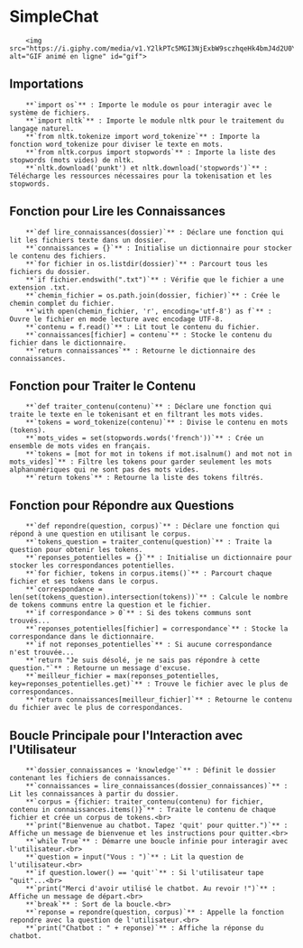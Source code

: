 # SimpleChat
        <img src="https://i.giphy.com/media/v1.Y2lkPTc5MGI3NjExbW9sczhqeHk4bmJ4d2U0YTgxYWprcnRra3pxZzh1MWt3aTFmbzMwMiZlcD12MV9pbnRlcm5hbF9naWZfYnlfaWQmY3Q9Zw/20NLMBm0BkUOwNljwv/giphy.gif" alt="GIF animé en ligne" id="gif">

## Importations
        **`import os`** : Importe le module os pour interagir avec le système de fichiers.
        **`import nltk`** : Importe le module nltk pour le traitement du langage naturel.
        **`from nltk.tokenize import word_tokenize`** : Importe la fonction word_tokenize pour diviser le texte en mots.
        **`from nltk.corpus import stopwords`** : Importe la liste des stopwords (mots vides) de nltk.
        **`nltk.download('punkt') et nltk.download('stopwords')`** : Télécharge les ressources nécessaires pour la tokenisation et les stopwords.

## Fonction pour Lire les Connaissances
        **`def lire_connaissances(dossier)`** : Déclare une fonction qui lit les fichiers texte dans un dossier.
        **`connaissances = {}`** : Initialise un dictionnaire pour stocker le contenu des fichiers.
        **`for fichier in os.listdir(dossier)`** : Parcourt tous les fichiers du dossier.
        **`if fichier.endswith(".txt")`** : Vérifie que le fichier a une extension .txt.
        **`chemin_fichier = os.path.join(dossier, fichier)`** : Crée le chemin complet du fichier.
        **`with open(chemin_fichier, 'r', encoding='utf-8') as f`** : Ouvre le fichier en mode lecture avec encodage UTF-8.
        **`contenu = f.read()`** : Lit tout le contenu du fichier.
        **`connaissances[fichier] = contenu`** : Stocke le contenu du fichier dans le dictionnaire.
        **`return connaissances`** : Retourne le dictionnaire des connaissances.

## Fonction pour Traiter le Contenu
        **`def traiter_contenu(contenu)`** : Déclare une fonction qui traite le texte en le tokenisant et en filtrant les mots vides.
        **`tokens = word_tokenize(contenu)`** : Divise le contenu en mots (tokens).
        **`mots_vides = set(stopwords.words('french'))`** : Crée un ensemble de mots vides en français.
        **`tokens = [mot for mot in tokens if mot.isalnum() and mot not in mots_vides]`** : Filtre les tokens pour garder seulement les mots alphanumériques qui ne sont pas des mots vides.
        **`return tokens`** : Retourne la liste des tokens filtrés.

## Fonction pour Répondre aux Questions
        **`def repondre(question, corpus)`** : Déclare une fonction qui répond à une question en utilisant le corpus.
        **`tokens_question = traiter_contenu(question)`** : Traite la question pour obtenir les tokens.
        **`reponses_potentielles = {}`** : Initialise un dictionnaire pour stocker les correspondances potentielles.
        **`for fichier, tokens in corpus.items()`** : Parcourt chaque fichier et ses tokens dans le corpus.
        **`correspondance = len(set(tokens_question).intersection(tokens))`** : Calcule le nombre de tokens communs entre la question et le fichier.
        **`if correspondance > 0`** : Si des tokens communs sont trouvés...
        **`reponses_potentielles[fichier] = correspondance`** : Stocke la correspondance dans le dictionnaire.
        **`if not reponses_potentielles`** : Si aucune correspondance n'est trouvée...
        **`return "Je suis désolé, je ne sais pas répondre à cette question."`** : Retourne un message d'excuse.
        **`meilleur_fichier = max(reponses_potentielles, key=reponses_potentielles.get)`** : Trouve le fichier avec le plus de correspondances.
        **`return connaissances[meilleur_fichier]`** : Retourne le contenu du fichier avec le plus de correspondances.

## Boucle Principale pour l'Interaction avec l'Utilisateur
        **`dossier_connaissances = 'knowledge'`** : Définit le dossier contenant les fichiers de connaissances.
        **`connaissances = lire_connaissances(dossier_connaissances)`** : Lit les connaissances à partir du dossier.
        **`corpus = {fichier: traiter_contenu(contenu) for fichier, contenu in connaissances.items()}`** : Traite le contenu de chaque fichier et crée un corpus de tokens.<br>
        **`print("Bienvenue au chatbot. Tapez 'quit' pour quitter.")`** : Affiche un message de bienvenue et les instructions pour quitter.<br>
        **`while True`** : Démarre une boucle infinie pour interagir avec l'utilisateur.<br>
        **`question = input("Vous : ")`** : Lit la question de l'utilisateur.<br>
        **`if question.lower() == 'quit'`** : Si l'utilisateur tape "quit"...<br>
        **`print("Merci d'avoir utilisé le chatbot. Au revoir !")`** : Affiche un message de départ.<br>
        **`break`** : Sort de la boucle.<br>
        **`reponse = repondre(question, corpus)`** : Appelle la fonction repondre avec la question de l'utilisateur.<br>
        **`print("Chatbot : " + reponse)`** : Affiche la réponse du chatbot.
